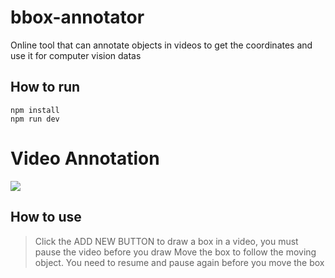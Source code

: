 # bbox-annotator

Online tool that can annotate objects in videos to get the coordinates and use it for computer vision datas

## How to run
```
npm install
npm run dev
```
# Video Annotation

![](https://media.giphy.com/media/Nlo1NSpzUiIVHRRirc/giphy.gif)

## How to use
> Click the ADD NEW BUTTON to draw a box in a video, you must pause the video before you draw
> Move the box to follow the moving object. You need to resume and pause again before you move the box

